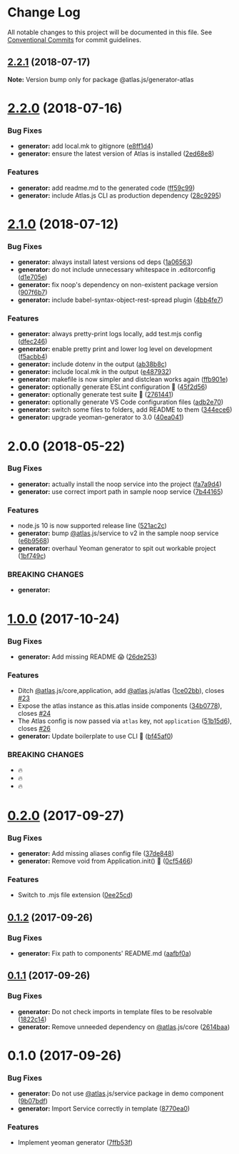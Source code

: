 # Change Log

All notable changes to this project will be documented in this file.
See [Conventional Commits](https://conventionalcommits.org) for commit guidelines.

<a name="2.2.1"></a>
## [2.2.1](https://github.com/strvcom/atlas.js/compare/@atlas.js/generator-atlas@2.2.0...@atlas.js/generator-atlas@2.2.1) (2018-07-17)




**Note:** Version bump only for package @atlas.js/generator-atlas

<a name="2.2.0"></a>
# [2.2.0](https://github.com/strvcom/atlas.js/compare/@atlas.js/generator-atlas@2.1.0...@atlas.js/generator-atlas@2.2.0) (2018-07-16)


### Bug Fixes

* **generator:** add local.mk to gitignore ([e8ff1d4](https://github.com/strvcom/atlas.js/commit/e8ff1d4))
* **generator:** ensure the latest version of Atlas is installed ([2ed68e8](https://github.com/strvcom/atlas.js/commit/2ed68e8))


### Features

* **generator:** add readme.md to the generated code ([ff59c99](https://github.com/strvcom/atlas.js/commit/ff59c99))
* **generator:** include Atlas.js CLI as production dependency ([28c9295](https://github.com/strvcom/atlas.js/commit/28c9295))




<a name="2.1.0"></a>
# [2.1.0](https://github.com/strvcom/atlas.js/compare/@atlas.js/generator-atlas@2.0.0...@atlas.js/generator-atlas@2.1.0) (2018-07-12)


### Bug Fixes

* **generator:** always install latest versions od deps ([1a06563](https://github.com/strvcom/atlas.js/commit/1a06563))
* **generator:** do not include unnecessary whitespace in .editorconfig ([d1e705e](https://github.com/strvcom/atlas.js/commit/d1e705e))
* **generator:** fix noop's dependency on non-existent package version ([907f6b7](https://github.com/strvcom/atlas.js/commit/907f6b7))
* **generator:** include babel-syntax-object-rest-spread plugin ([4bb4fe7](https://github.com/strvcom/atlas.js/commit/4bb4fe7))


### Features

* **generator:** always pretty-print logs locally, add test.mjs config ([dfec246](https://github.com/strvcom/atlas.js/commit/dfec246))
* **generator:** enable pretty print and lower log level on development ([f5acbb4](https://github.com/strvcom/atlas.js/commit/f5acbb4))
* **generator:** include dotenv in the output ([ab38b8c](https://github.com/strvcom/atlas.js/commit/ab38b8c))
* **generator:** include local.mk in the output ([e487932](https://github.com/strvcom/atlas.js/commit/e487932))
* **generator:** makefile is now simpler and distclean works again ([ffb901e](https://github.com/strvcom/atlas.js/commit/ffb901e))
* **generator:** optionally generate ESLint configuration 🎨 ([45f2d56](https://github.com/strvcom/atlas.js/commit/45f2d56))
* **generator:** optionally generate test suite 🚀 ([2761441](https://github.com/strvcom/atlas.js/commit/2761441))
* **generator:** optionally generate VS Code configuration files ([adb2e70](https://github.com/strvcom/atlas.js/commit/adb2e70))
* **generator:** switch some files to folders, add README to them ([344ece6](https://github.com/strvcom/atlas.js/commit/344ece6))
* **generator:** upgrade yeoman-generator to 3.0 ([40ea041](https://github.com/strvcom/atlas.js/commit/40ea041))




<a name="2.0.0"></a>
# 2.0.0 (2018-05-22)


### Bug Fixes

* **generator:** actually install the noop service into the project ([fa7a9d4](https://github.com/strvcom/atlas.js/commit/fa7a9d4))
* **generator:** use correct import path in sample noop service ([7b44165](https://github.com/strvcom/atlas.js/commit/7b44165))


### Features

* node.js 10 is now supported release line ([521ac2c](https://github.com/strvcom/atlas.js/commit/521ac2c))
* **generator:** bump [@atlas](https://github.com/atlas).js/service to v2 in the sample noop service ([e6b9568](https://github.com/strvcom/atlas.js/commit/e6b9568))
* **generator:** overhaul Yeoman generator to spit out workable project ([1bf749c](https://github.com/strvcom/atlas.js/commit/1bf749c))


### BREAKING CHANGES

* **generator:** 




<a name="1.0.0"></a>
# [1.0.0](https://github.com/strvcom/atlas.js/compare/@atlas.js/generator-atlas@0.2.0...@atlas.js/generator-atlas@1.0.0) (2017-10-24)


### Bug Fixes

* **generator:** Add missing README 😱 ([26de253](https://github.com/strvcom/atlas.js/commit/26de253))


### Features

* Ditch [@atlas](https://github.com/atlas).js/core,application, add [@atlas](https://github.com/atlas).js/atlas ([1ce02bb](https://github.com/strvcom/atlas.js/commit/1ce02bb)), closes [#23](https://github.com/strvcom/atlas.js/issues/23)
* Expose the atlas instance as this.atlas inside components ([34b0778](https://github.com/strvcom/atlas.js/commit/34b0778)), closes [#24](https://github.com/strvcom/atlas.js/issues/24)
* The Atlas config is now passed via `atlas` key, not `application` ([51b15d6](https://github.com/strvcom/atlas.js/commit/51b15d6)), closes [#26](https://github.com/strvcom/atlas.js/issues/26)
* **generator:** Update boilerplate to use CLI 🍻 ([bf45af0](https://github.com/strvcom/atlas.js/commit/bf45af0))


### BREAKING CHANGES

* 🔥
* 🔥
* 🔥




<a name="0.2.0"></a>
# [0.2.0](https://github.com/strvcom/atlas.js/compare/@atlas.js/generator-atlas@0.1.2...@atlas.js/generator-atlas@0.2.0) (2017-09-27)


### Bug Fixes

* **generator:** Add missing aliases config file ([37de848](https://github.com/strvcom/atlas.js/commit/37de848))
* **generator:** Remove void from Application.init() 🤦 ([0cf5466](https://github.com/strvcom/atlas.js/commit/0cf5466))


### Features

* Switch to .mjs file extension ([0ee25cd](https://github.com/strvcom/atlas.js/commit/0ee25cd))




<a name="0.1.2"></a>
## [0.1.2](https://github.com/strvcom/atlas.js/compare/@atlas.js/generator-atlas@0.1.1...@atlas.js/generator-atlas@0.1.2) (2017-09-26)


### Bug Fixes

* **generator:** Fix path to components' README.md ([aafbf0a](https://github.com/strvcom/atlas.js/commit/aafbf0a))




<a name="0.1.1"></a>
## [0.1.1](https://github.com/strvcom/atlas.js/compare/@atlas.js/generator-atlas@0.1.0...@atlas.js/generator-atlas@0.1.1) (2017-09-26)


### Bug Fixes

* **generator:** Do not check imports in template files to be resolvable ([1822c14](https://github.com/strvcom/atlas.js/commit/1822c14))
* **generator:** Remove unneeded dependency on [@atlas](https://github.com/atlas).js/core ([2614baa](https://github.com/strvcom/atlas.js/commit/2614baa))




<a name="0.1.0"></a>
# 0.1.0 (2017-09-26)


### Bug Fixes

* **generator:** Do not use [@atlas](https://github.com/atlas).js/service package in demo component ([9b07bdf](https://github.com/strvcom/atlas.js/commit/9b07bdf))
* **generator:** Import Service correctly in template ([8770ea0](https://github.com/strvcom/atlas.js/commit/8770ea0))


### Features

* Implement yeoman generator ([7ffb53f](https://github.com/strvcom/atlas.js/commit/7ffb53f))

